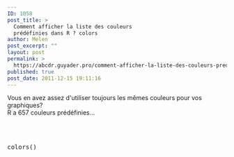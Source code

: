```yaml
---
ID: 1058
post_title: >
  Comment afficher la liste des couleurs
  prédéfinies dans R ? colors
author: Melen
post_excerpt: ""
layout: post
permalink: >
  https://abcdr.guyader.pro/comment-afficher-la-liste-des-couleurs-predefinies-dans-r-colors/
published: true
post_date: 2011-12-15 19:11:16
---
```

Vous en avez assez d'utiliser toujours les mêmes couleurs pour vos graphiques?<br />R a 657 couleurs prédéfinies...<br /><br /> <pre lang='rsplus'><br /><br />colors()<br /></pre> <br /><br /><br />